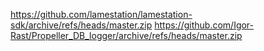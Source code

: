 https://github.com/lamestation/lamestation-sdk/archive/refs/heads/master.zip
https://github.com/Igor-Rast/Propeller_DB_logger/archive/refs/heads/master.zip
